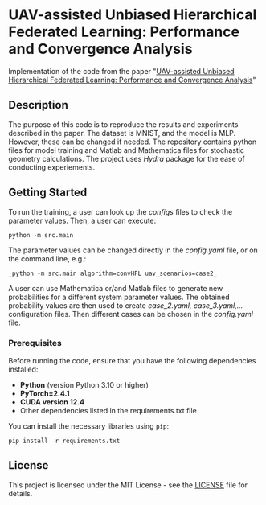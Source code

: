 # **UAV-assisted Unbiased Hierarchical Federated Learning: Performance and Convergence Analysis**  
Implementation of the code from the paper "[UAV-assisted Unbiased Hierarchical Federated Learning: Performance and Convergence Analysis](Link)"


## **Description**
The purpose of this code is to reproduce the results and experiments described in the paper. The dataset is MNIST, and the model is MLP. However, these can be changed if needed. The repository contains python files for model training and Matlab and Mathematica files for stochastic geometry calculations. The project uses _Hydra_ package for the ease of conducting experiements. 

## **Getting Started**
To run the training, a user can look up the *configs* files to check the parameter values. Then, a user can execute: 

```
python -m src.main
```

The parameter values can be changed directly in the _config.yaml_ file, or on the command line, e.g.:

```
_python -m src.main algorithm=convHFL uav_scenarios=case2_
```

A user can use Mathematica or/and Matlab files to generate new probabilities for a different system parameter values. The obtained probability values are then used to create _case_2.yaml, case_3.yaml,..._ configuration files. Then different cases can be chosen in the _config.yaml_ file.





### **Prerequisites**
Before running the code, ensure that you have the following dependencies installed:
- **Python** (version Python 3.10 or higher)
- **PyTorch=2.4.1**
- **CUDA version 12.4** 
- Other dependencies listed in the requirements.txt file

You can install the necessary libraries using `pip`:

```
pip install -r requirements.txt
```


## License
This project is licensed under the MIT License - see the [LICENSE](LICENSE) file for details.




